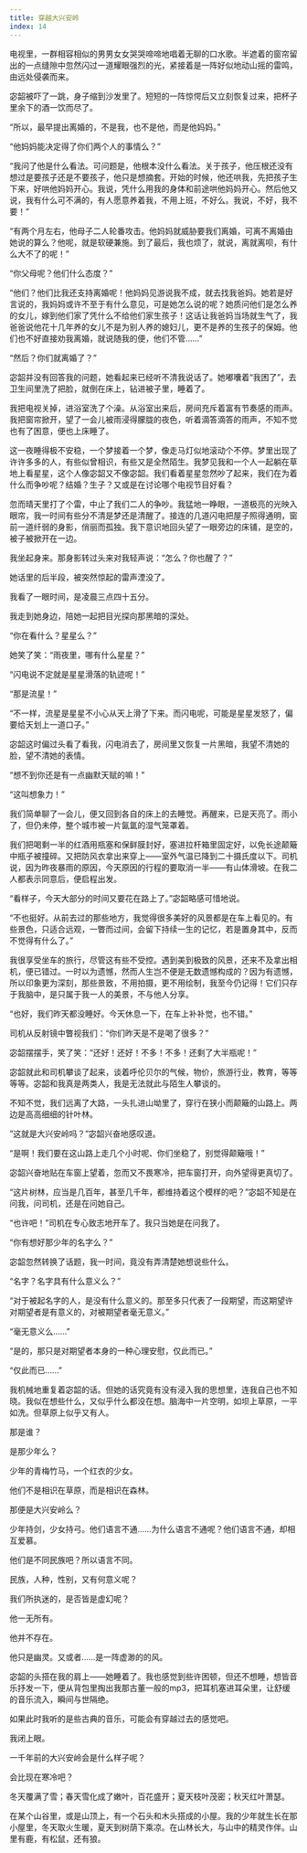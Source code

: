 ```yaml
---
title: 穿越大兴安岭
index: 14
---
```


电视里，一群相容相似的男男女女哭哭啼啼地唱着无聊的口水歌。半遮着的窗帘留出的一点缝隙中忽然闪过一道耀眼强烈的光，紧接着是一阵好似地动山摇的雷鸣，由远处侵袭而来。

宓韶被吓了一跳，身子缩到沙发里了。短短的一阵惊愕后又立刻恢复过来，把杯子里余下的酒一饮而尽了。

“所以，最早提出离婚的，不是我，也不是他，而是他妈妈。”

“他妈妈能决定得了你们两个人的事情么？”

“我问了他是什么看法。可问题是，他根本没什么看法。关于孩子，他压根还没有想过是要孩子还是不要孩子，他只是想摘套。开始的时候，他还哄我，先把孩子生下来，好哄他妈妈开心。我说，凭什么用我的身体和前途哄他妈妈开心。然后他又说，我有什么可不满的，有人愿意养着我，不用上班，不好么。我说，不好，我不要！”

“有两个月左右，他母子二人轮番攻击。他妈妈就威胁要我们离婚，可离不离婚由她说的算么？他呢，就是软硬兼施。到了最后，我也烦了，就说，离就离呗，有什么大不了的呢！”

“你父母呢？他们什么态度？”

“他们？他们比我还支持离婚呢！他妈妈见游说我不成，就去找我爸妈。她若是好言说的，我妈妈或许不至于有什么意见，可是她怎么说的呢？她质问他们是怎么养的女儿，嫁到他们家了凭什么不给他们家生孩子！这话让我爸妈当场就生气了，我爸爸说他花十几年养的女儿不是为别人养的媳妇儿，更不是养的生孩子的保姆。他们也不好直接劝我离婚，就说随我的便，他们不管……”

“然后？你们就离婚了？”

宓韶并没有回答我的问题，她看起来已经听不清我说话了。她嘟囔着“我困了”，去卫生间里洗了把脸，就倒在床上，钻进被子里，睡着了。

我把电视关掉，进浴室洗了个澡。从浴室出来后，房间充斥着富有节奏感的雨声。我把窗帘掀开，望了一会儿被雨浸得朦胧的夜色，听着滴答滴答的雨声，不知不觉也有了困意，便也上床睡了。

这一夜睡得极不安稳，一个梦接着一个梦，像走马灯似地滚动个不停。梦里出现了许许多多的人，有些似曾相识，有些又是全然陌生。我梦见我和一个人一起躺在草地上看星星，这个人像宓韶又不像宓韶。我们看着星星忽然吵了起来，我们在为着什么而争吵呢？结婚？生子？又或是在讨论哪个电视节目好看？

忽而晴天里打了个雷，中止了我们二人的争吵。我猛地一睁眼，一道极亮的光映入眼帘，我一时间有些分不清是梦还是清醒了。接连的几道闪电把屋子照得通明，窗前一道纤弱的身影，俏丽而孤独。我下意识地回头望了一眼旁边的床铺，是空的，被子被掀开在一边。

我坐起身来。那身影转过头来对我轻声说：“怎么？你也醒了？”

她话里的后半段，被突然惊起的雷声湮没了。

我看了一眼时间，是凌晨三点四十五分。

我走到她身边，陪她一起把目光探向那黑暗的深处。

“你在看什么？星星么？”

她笑了笑：“雨夜里，哪有什么星星？”

“闪电说不定就是星星滑落的轨迹呢！”

“那是流星！”

“不一样，流星是星星不小心从天上滑了下来。而闪电呢，可能是星星发怒了，偏要给天划上一道口子。”

宓韶这时偏过头看了看我，闪电消去了，房间里又恢复一片黑暗，我望不清她的脸，望不清她的表情。

“想不到你还是有一点幽默天赋的嘛！”

“这叫想象力！”

我们简单聊了一会儿，便又回到各自的床上的去睡觉。再醒来，已是天亮了。雨小了，但仍未停，整个城市被一片氤氲的湿气笼罩着。

我们把喝剩一半的红酒用瓶塞和保鲜膜封好，塞进拉杆箱里固定好，以免长途颠簸中瓶子被撞碎。又把防风衣拿出来穿上——室外气温已降到二十摄氏度以下。司机说，因为昨夜暴雨的原因，今天原因的行程的要取消一半——有山体滑坡。在我二人都表示同意后，便启程出发。

“看样子，今天大部分的时间又要花在路上了。”宓韶略感可惜地说。

“不也挺好。从前去过的那些地方，我觉得很多美好的风景都是在车上看见的。有些景色，只适合远观，一瞥而过间，会留下持续一生的记忆，若是置身其中，反而不觉得有什么了。”

我很享受坐车的旅行，尽管这有些不受控。遇到美到极致的风景，还来不及拿出相机，便已错过。一时以为遗憾，然而人生岂不便是无数遗憾构成的？因为有遗憾，所以印象更为深刻，那些景致，不用拍摄，更不用绘制，我至今仍记得！它们只存于我脑中，是只属于我一人的美景，不与他人分享。

“也好，我们昨天都没睡好。今天休息一下，在车上补补觉，也不错。”

司机从反射镜中瞥视我们：“你们昨天是不是喝了很多？”

宓韶摆摆手，笑了笑：“还好！还好！不多！不多！还剩了大半瓶呢！”

宓韶就此和司机攀谈了起来，谈着呼伦贝尔的气候，物价，旅游行业，教育，等等等等。宓韶和我真是两类人，我是无法就此与陌生人攀谈的。

不知不觉，我们远离了大路，一头扎进山坳里了，穿行在狭小而颠簸的山路上。两边是高高细细的针叶林。

”这就是大兴安岭吗？”宓韶兴奋地感叹道。

“是啊！我们要在这山路上走几个小时呢、你们坐稳了，别觉得颠簸哦！”

宓韶兴奋地贴在车窗上望着，忽而又不畏寒冷，把车窗打开，向外望得更真切了。

“这片树林，应当是几百年，甚至几千年，都维持着这个模样的吧？”宓韶不知是在问我，问司机，还是在问她自己。

“也许吧！”司机在专心致志地开车了。我只当她是在问我了。

“你有想好那少年的名字么？”

宓韶忽然转换了话题，我一时间，竟没有弄清楚她想说些什么。

“名字？名字具有什么意义么？”

“对于被起名字的人，是没有什么意义的。那至多只代表了一段期望，而这期望许对期望者是有意义的，对被期望者毫无意义。”

“毫无意义么……”

“是的，那只是对期望者本身的一种心理安慰，仅此而已。”

 “仅此而已……”

我机械地重复着宓韶的话。但她的话究竟有没有浸入我的思想里，连我自己也不知晓。我似在想些什么，又似乎什么都没在想。脑海中一片空明，如坝上草原，一平如洗。但草原上似乎又有人。

那是谁？

是那少年么？

少年的青梅竹马，一个红衣的少女。

他们不是相识在草原，而是相识在森林。

那便是大兴安岭么？

少年持剑，少女持弓。他们语言不通……为什么语言不通呢？他们语言不通，却相互爱慕。

他们是不同民族吧？所以语言不同。

民族，人种，性别，又有何意义呢？

我们所执迷的，是否皆是虚幻呢？

他一无所有。

他并不存在。

他只是幽灵。又或者……是一阵虚渺的的风。

宓韶的头搭在我的肩上——她睡着了。我也感觉到些许困顿，但还不想睡，想皆音乐抒发一下，便从背包里掏出我那古董一般的mp3，把耳机塞进耳朵里，让舒缓的音乐流入，瞬间与世隔绝。

如果此时我听的是些古典的音乐，可能会有穿越过去的感觉吧。

我闭上眼。

一千年前的大兴安岭会是什么样子呢？

会比现在寒冷吧？

冬天覆满了雪；春天雪化成了嫩叶，百花盛开；夏天枝叶茂密；秋天红叶萧瑟。

在某个山谷里，或是山顶上，有一个石头和木头搭成的小屋。我的少年就生长在那小屋里，冬天取火生暖，夏天到树荫下乘凉。在山林长大，与山中的精灵作伴。山里有鹿，有松鼠，还有狼。

